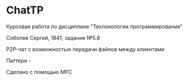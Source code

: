 # ChatTP
Курсовая работа по дисциплине "Техлонологии программирования"

Соболев Сергей, 1841, задание №5.8

P2P-чат с возможностью передачи файлов между клиентами

Паттерн - 

Сделано с помощью MFC
